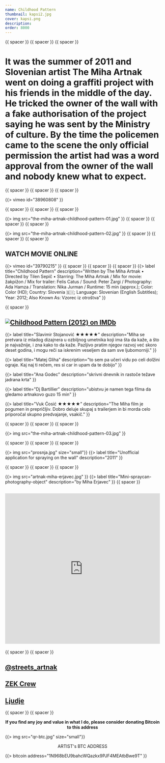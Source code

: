 ```yaml
---
name: Childhood Pattern
thumbnail: kapsi2.jpg
cover: kapsi.png
description: 
order: 8000
---
```


{{ spacer }} {{ spacer }} {{ spacer }} 

# It was the summer of 2011 and Slovenian artist The Miha Artnak went on doing a graffiti project with his friends in the middle of the day. He tricked the owner of the wall with a fake authorisation of the project saying he was sent by the Ministry of culture. By the time the policemen came to the scene the only official permission the artist had was a word approval from the owner of the wall and nobody knew what to expect. 

{{ spacer }} {{ spacer }} {{ spacer }}


{{> vimeo id="38960808" }}

{{ spacer }} {{ spacer }} {{ spacer }} 

{{> img src="the-miha-artnak-childhood-pattern-01.jpg" }}
{{ spacer }} {{ spacer }} {{ spacer }} 

{{> img src="the-miha-artnak-childhood-pattern-02.jpg" }}
{{ spacer }} {{ spacer }} {{ spacer }} 

## WATCH MOVIE ONLINE

{{> vimeo id="39790215" }}
{{ spacer }} {{ spacer }} {{ spacer }} 
{{> label title="Childhood Pattern" description="Written by The Miha Artnak • Directed by Tilen Sepič • Starring: The Miha Artnak / Mix for movie: žakpižon / Mix for trailer: Felis Catus / Sound: Peter Žargi / Photography: Ada Hamza / Translation: Nika Jurman / Runtime: 15 min (approx.); Color: Color (HD); Country: Slovenia 🇸🇮; Language: Slovenian (English Subtitles); Year: 2012; Also Known As: Vzorec iz otroštva" }}

{{ spacer }}             

<h2> <span class="imdbRatingPlugin" data-user="ur35423340" data-title="tt2456240" data-style="t1">
<a href="http://www.imdb.com/title/tt2456240/?ref_=tt_plg_rt"
><img alt="Childhood Pattern (2012) on IMDb" src="http://g-ecx.images-amazon.com/images/G/01/imdb/plugins/rating/images/imdb_46x22.png">
</a></span> 
<script>
(function(d,s,id){var js,stags=d.getElementsByTagName(s)[0];
if(d.getElementById(id)){return;}js=d.createElement(s);js.id=id;
js.src="http://g-ec2.images-amazon.com/images/G/01/imdb/plugins/rating/js/rating.min.js";
stags.parentNode.insertBefore(js,stags);})(document,'script','imdb-rating-api');    
</script>  </h2>                  

{{> label title="Slavimir Stojanović ★★★★★" description="Miha se pretvara iz mladog dizajnera u ozbiljnog umetnika koji ima šta da kaže, a što je najvažnije, i zna kako to da kaže. Pazljivo pratim njegov razvoj već skoro deset godina, i mogu reči sa iskrenim veseljem da sam sve ljubomorniji." }}

{{> label title="Matej Gliha" description="to sem pa učeri vidu po celi dolžini ograje. Kaj naj ti rečem, res si car in upam da te dobijo" }}

{{> label title="Ana Godec" description="skrivni dnevnik in rastoče težave jadrana krta" }}

{{> label title="Dj Bartillier" description="ubistvu je namen tega filma da gledamo artnakovo guzo 15 min" }}

{{> label title="Vuk Ćosić ★★★★★" description="The Miha film je pogumen in prepričljiv. Dobro deluje skupaj s trailerjem in bi morda celo priporočal skupno predvajanje, vsakič." }}

{{ spacer }} {{ spacer }} {{ spacer }} 

{{> img src="the-miha-artnak-childhood-pattern-03.jpg" }}

{{ spacer }} {{ spacer }} {{ spacer }} 

{{> img src="prosnja.jpg" size="small"}}
{{> label title="Unofficial application for spraying on the wall" description="2011" }}

{{ spacer }} {{ spacer }} {{ spacer }} 

{{> img src="artnak-miha-erjavec.jpg" }}
{{> label title="Mini-spraycan-photography-object" description="by Miha Erjavec" }}
{{ spacer }} 

<h2> <iframe src="https://www.facebook.com/plugins/post.php?href=https%3A%2F%2Fwww.facebook.com%2Fthemihaartnak%2Fposts%2F162787697212422&width=500" width="100%" height="490" style="border:none;overflow:hidden" scrolling="no" frameborder="0" allowTransparency="true"></iframe> </h2>

{{ spacer }} {{ spacer }} 

## [@streets_artnak](www.instagram.com/streets_artnak)

## [ZEK Crew](www.zek.crew.com)

## [Ljudje](www.people.ooo)

{{ spacer }} {{ spacer }} 

<p style='text-align: center; font-weight: bold;'>If you find any joy and value in what I do, please consider donating Bitcoin to this address </p>
  
{{> img src="qr-btc.jpg" size="small"}}

<p style="text-align: center;">
ARTIST's BTC ADDRESS 
</p>
<p style="text-align: center;">
</p> 

{{> bitcoin address="1N968bEU9bahcWQazkx9PJF4MEAtbBwe9T" }}